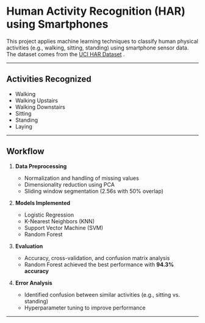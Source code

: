 # Human Activity Recognition (HAR) using Smartphones

This project applies machine learning techniques to classify human physical activities (e.g., walking, sitting, standing) using smartphone sensor data. The dataset comes from the [UCI HAR Dataset](https://archive.ics.uci.edu/ml/datasets/Smartphone+Dataset+for+Human+Activity+Recognition+%28HAR%29+in+Ambient+Assisted+Living+%28AAL%29) .

---

## Activities Recognized
- Walking
- Walking Upstairs
- Walking Downstairs
- Sitting
- Standing
- Laying

---

## Workflow
1. **Data Preprocessing**
   - Normalization and handling of missing values  
   - Dimensionality reduction using PCA  
   - Sliding window segmentation (2.56s with 50% overlap)  

2. **Models Implemented**
   - Logistic Regression  
   - K-Nearest Neighbors (KNN)  
   - Support Vector Machine (SVM)  
   - Random Forest  

3. **Evaluation**
   - Accuracy, cross-validation, and confusion matrix analysis  
   - Random Forest achieved the best performance with **94.3% accuracy**  

4. **Error Analysis**
   - Identified confusion between similar activities (e.g., sitting vs. standing)  
   - Hyperparameter tuning to improve performance  

---



